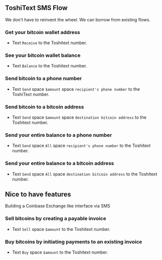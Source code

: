 ## ToshiText SMS Flow
We don't have to reinvent the wheel. We can borrow from existing flows.

### Get your bitcoin wallet address
* Text ``` Receive ``` to the Toshitext number.

### See your bitcoin wallet balance
* Text ``` Balance ``` to the Toshitext number.

### Send bitcoin to a phone number
* Text ``` Send ``` space ``` $amount ``` space ``` recipient's phone number ``` to the ToshiText number.

### Send bitcoin to a bitcoin address
* Text ``` Send ``` space ``` $amount ``` space ``` destination bitcoin address ``` to the Toshitext number.

### Send your entire balance to a phone number 
* Text ``` Send ``` space ``` All ``` space ``` recipient's phone number ``` to the Toshitext number.

### Send your entire balance to a bitcoin address 
* Text ``` Send ``` space ``` All ``` space ``` destination bitcoin address ``` to the Toshitext number.

## Nice to have features
Building a Coinbase Exchange like interface via SMS 

### Sell bitcoins by creating a payable invoice 
* Text ``` Sell ``` space ``` $amount ``` to the Toshitext number.

### Buy bitcoins by initiating payments to an existing invoice
* Text ``` Buy ``` space ``` $amount ```  to the Toshitext number.
